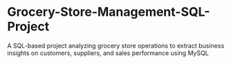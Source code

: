 # Grocery-Store-Management-SQL-Project
A SQL-based project analyzing grocery store operations to extract business insights on customers, suppliers, and sales performance using MySQL
